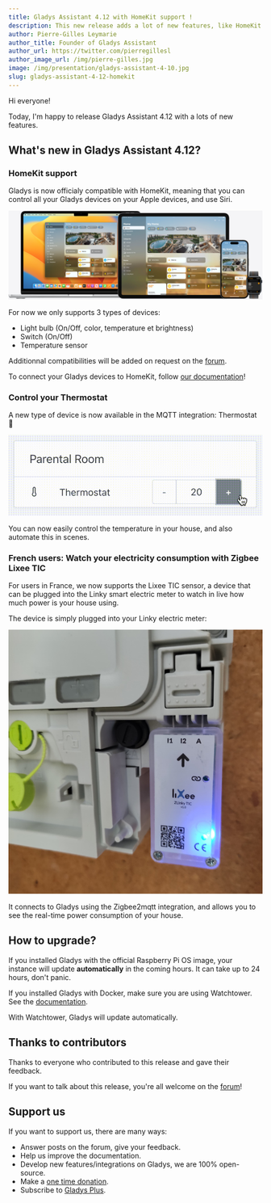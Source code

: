 ```yaml
---
title: Gladys Assistant 4.12 with HomeKit support !
description: This new release adds a lot of new features, like HomeKit support, controlling your thermostat, and Lixee TIC devices support.
author: Pierre-Gilles Leymarie
author_title: Founder of Gladys Assistant
author_url: https://twitter.com/pierregillesl
author_image_url: /img/pierre-gilles.jpg
image: /img/presentation/gladys-assistant-4-10.jpg
slug: gladys-assistant-4-12-homekit
---
```


Hi everyone!

Today, I'm happy to release Gladys Assistant 4.12 with a lots of new features.

<!--truncate-->

## What's new in Gladys Assistant 4.12?

### HomeKit support

Gladys is now officialy compatible with HomeKit, meaning that you can control all your Gladys devices on your Apple devices, and use Siri.

![HomeKit integration Gladys Assistant](../static/img/articles/en/gladys-4-12/homekit-example.jpg)

For now we only supports 3 types of devices:

- Light bulb (On/Off, color, temperature et brightness)
- Switch (On/Off)
- Temperature sensor

Additionnal compatibilities will be added on request on the [forum](https://en-community.gladysassistant.com/).

To connect your Gladys devices to HomeKit, follow [our documentation](/docs/integrations/homekit)!

### Control your Thermostat

A new type of device is now available in the MQTT integration: Thermostat 🚀

![Thermostat control in Gladys](../static/img/articles/en/gladys-4-12/thermostat.gif)

You can now easily control the temperature in your house, and also automate this in scenes.

### French users: Watch your electricity consumption with Zigbee Lixee TIC

For users in France, we now supports the Lixee TIC sensor, a device that can be plugged into the Linky smart electric meter to watch in live how much power is your house using.

The device is simply plugged into your Linky electric meter:

![Lixee TIC](../static/img/articles/en/gladys-4-12/lixee-tic.jpg)

It connects to Gladys using the Zigbee2mqtt integration, and allows you to see the real-time power consumption of your house.

## How to upgrade?

If you installed Gladys with the official Raspberry Pi OS image, your instance will update **automatically** in the coming hours. It can take up to 24 hours, don't panic.

If you installed Gladys with Docker, make sure you are using Watchtower. See the [documentation](/docs/installation/docker#auto-upgrade-gladys-with-watchtower).

With Watchtower, Gladys will update automatically.

## Thanks to contributors

Thanks to everyone who contributed to this release and gave their feedback.

If you want to talk about this release, you're all welcome on the [forum](https://en-community.gladysassistant.com/)!

## Support us

If you want to support us, there are many ways:

- Answer posts on the forum, give your feedback.
- Help us improve the documentation.
- Develop new features/integrations on Gladys, we are 100% open-source.
- Make a [one time donation](https://www.buymeacoffee.com/gladysassistant).
- Subscribe to [Gladys Plus](/plus).
